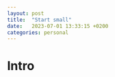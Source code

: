 ```yaml
---
layout: post
title:  "Start small"
date:   2023-07-01 13:33:15 +0200
categories: personal
---
```


# Intro
